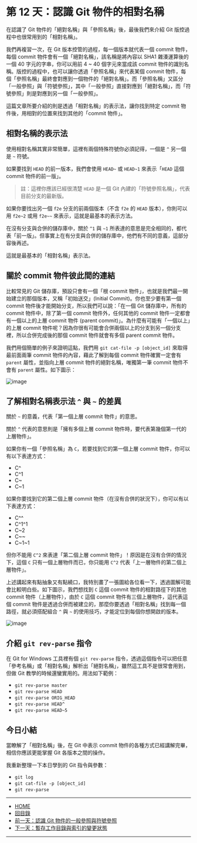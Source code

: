 第 12 天：認識 Git 物件的相對名稱
=================================================

在認識了 Git 物件的「絕對名稱」與「參照名稱」後，最後我們來介紹 Git 版控過程中也很常用到的「相對名稱」。

我們再複習一次，在 Git 版本控管的過程，每一個版本就代表一個 commit 物件，每個 commit 物件會有一個「絕對名稱」，該名稱是將內容以 SHA1 雜湊運算後的一個 40 字元的字串，你可以用前 4 ~ 40 個字元來當成該 commit 物件的識別名稱。版控的過程中，也可以讓你透過「參照名稱」來代表某個 commit 物件，每個「參照名稱」最終會對應到一個物件的「絕對名稱」。而「參照名稱」又區分「一般參照」與「符號參照」，其中「一般參照」直接對應到「絕對名稱」，而「符號參照」則是對應到另一個「一般參照」。

這篇文章所要介紹的則是透過「相對名稱」的表示法，讓你找到特定 commit 物件後，用相對的位置來找到其他的「commit 物件」。

相對名稱的表示法
----------------

使用相對名稱其實非常簡單，這裡有兩個特殊符號你必須記得，一個是 `^` 另一個是 `~` 符號。

如果要找到 `HEAD` 的前一版本，我們會使用 `HEAD~` 或 `HEAD~1` 來表示「`HEAD` 這個 commit 物件的前一版」。
>註：這裡你應該已經很清楚 `HEAD` 是一個 Git 內建的「符號參照名稱」，代表目前分支的最新版。

如果你要找出另一個 `f2e` 分支的前兩個版本（不含 `f2e` 的 `HEAD` 版本），你則可以用 `f2e~2` 或用 `f2e~~` 來表示，這就是最基本的表示方法。

在沒有分支與合併的儲存庫中，關於 `^1` 與 `~1` 所表達的意思是完全相同的，都代表「前一版」。但事實上在有分支與合併的儲存庫中，他們有不同的意義，這部分容後再述。

這就是最基本的「相對名稱」表示法。


關於 commit 物件彼此間的連結
---------------------------

比較常見的 Git 儲存庫，預設只會有一個「根 commit 物件」，也就是我們最一開始建立的那個版本，又稱「初始送交」(Initial Commit)。你也至少要有第一個 commit 物件後才能開始分支，所以我們可以說：「在一個 Git 儲存庫中，所有的 commit 物件中，除了第一個 commit 物件外，任何其他的 commit 物件一定都會有一個以上的上層 commit 物件 (parent commit)」。為什麼有可能有「一個以上」的上層 commit 物件呢？因為你很有可能會合併兩個以上的分支到另一個分支裡，所以合併完成後的那個 commit 物件就會有多個 parent commit 物件。

我們用個簡單的例子來證明這點，我們用 `git cat-file -p [object_id]` 來取得最前面兩筆 commit 物件的內容，藉此了解到每個 commit 物件確實一定會有 `parent` 屬性，並指向上層 commit 物件的絕對名稱，唯獨第一筆 commit 物件不會有 `parent` 屬性。如下圖示：

![image](../figures/12/01.png)

了解相對名稱表示法 `^` 與 `~` 的差異
------------------------------------

關於 `~` 的意義，代表「第一個上層 commit 物件」的意思。

關於 `^` 代表的意思則是「擁有多個上層 commit 物件時，要代表第幾個第一代的上層物件」。

如果你有一個「參照名稱」為 `C`，若要找到它的第一個上層 commit 物件，你可以有以下表達方式：

* C^
* C^1
* C~
* C~1

如果你要找到它的第二個上層 commit 物件（在沒有合併的狀況下），你可以有以下表達方式：

* C^^
* C^1^1
* C~2
* C~~
* C~1~1

但你不能用 `C^2` 來表達「第二個上層 commit 物件」！原因是在沒有合併的情況下，這個 `C` 只有一個上層物件而已，你只能用 `C^2` 代表「上一層物件的第二個上層物件」。

上述講起來有點抽象又有點繞口，我特別畫了一張圖給各位看一下，透過圖解可能會比較明白些。如下圖示，我們想找到 `C` 這個 commit 物件的相對路徑下的其他 commit 物件（上層物件），由於 `C` 這個 commit 物件有三個上層物件，這代表這個 commit 物件是透過合併而被建立的，那麼你要透過「相對名稱」找到每一個路徑，就必須搭配組合 `^` 與 `~` 的使用技巧，才能定位到每個你想開啟的版本。

![image](../figures/12/02.png)


介紹 `git rev-parse` 指令
--------------------------

在 Git for Windows 工具裡有個 `git rev-parse` 指令，透過這個指令可以把任意「參考名稱」或「相對名稱」解析出「絕對名稱」，雖然這工具不是很常會用到，但做 Git 教學的時候還蠻實用的。用法如下範例：

* `git rev-parse master`
* `git rev-parse HEAD`
* `git rev-parse ORIG_HEAD`
* `git rev-parse HEAD^`
* `git rev-parse HEAD~5`


今日小結
-------

當瞭解了「相對名稱」後，在 Git 中表示 commit 物件的各種方式已經講解完畢，相信你應該更能掌握 Git 各版本之間的操作。

我重新整理一下本日學到的 Git 指令與參數：

* `git log`
* `git cat-file -p [object_id]`
* `git rev-parse`




-------
* [HOME](../README.md)
* [回目錄](README.md)
* [前一天：認識 Git 物件的一般參照與符號參照](11.md)
* [下一天：暫存工作目錄與索引的變更狀態](13.md)

-------


